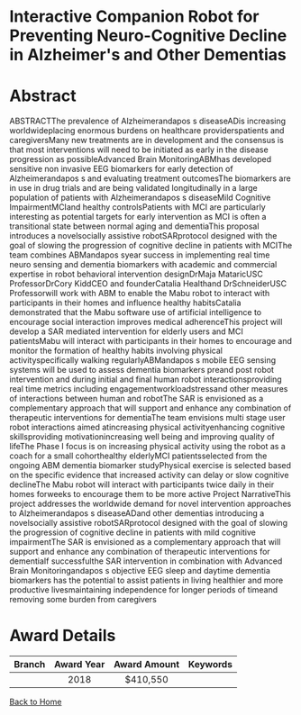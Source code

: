 
Interactive Companion Robot for Preventing Neuro-Cognitive Decline in Alzheimer&#039;s and Other Dementias
==========================================================================================================

# Abstract


ABSTRACTThe prevalence of Alzheimerandapos s diseaseADis increasing worldwideplacing enormous burdens on
healthcare providerspatients and caregiversMany new treatments are in development and the consensus is
that most interventions will need to be initiated as early in the disease progression as possibleAdvanced
Brain MonitoringABMhas developed sensitive non invasive EEG biomarkers for early detection of
Alzheimerandapos s and evaluating treatment outcomesThe biomarkers are in use in drug trials and are being
validated longitudinally in a large population of patients with Alzheimerandapos s diseaseMild Cognitive
ImpairmentMCIand healthy controlsPatients with MCI are particularly interesting as potential targets for
early intervention as MCI is often a transitional state between normal aging and dementiaThis proposal introduces a novelsocially assistive robotSARprotocol designed with the goal of
slowing the progression of cognitive decline in patients with MCIThe team combines ABMandapos syear
success in implementing real time neuro sensing and dementia biomarkers with academic and commercial
expertise in robot behavioral intervention designDrMaja MataricUSC ProfessorDrCory KiddCEO
and founderCatalia Healthand DrSchneiderUSC Professorwill work with ABM to enable the Mabu
robot to interact with participants in their homes and influence healthy habitsCatalia demonstrated that the
Mabu software use of artificial intelligence to encourage social interaction improves medical adherenceThis
project will develop a SAR mediated intervention for elderly users and MCI patientsMabu will interact
with participants in their homes to encourage and monitor the formation of healthy habits involving physical
activityspecifically walking regularlyABMandapos s mobile EEG sensing systems will be used to assess dementia
biomarkers preand post robot intervention and during initial and final human robot interactionsproviding
real time metrics including engagementworkloadstressand other measures of interactions between human
and robotThe SAR is envisioned as a complementary approach that will support and enhance any combination
of therapeutic interventions for dementiaThe team envisions multi stage user robot interactions aimed atincreasing physical activityenhancing cognitive skillsproviding motivationincreasing well being and
improving quality of lifeThe Phase I focus is on increasing physical activity using the robot as a coach for a
small cohorthealthy elderlyMCI patientsselected from the ongoing ABM dementia biomarker
studyPhysical exercise is selected based on the specific evidence that increased activity can delay or slow
cognitive declineThe Mabu robot will interact with participants twice daily in their homes forweeks to
encourage them to be more active Project NarrativeThis project addresses the worldwide demand for novel intervention approaches to Alzheimerandapos s
diseaseADand other dementias introducing a novelsocially assistive robotSARprotocol designed with
the goal of slowing the progression of cognitive decline in patients with mild cognitive impairmentThe
SAR is envisioned as a complementary approach that will support and enhance any combination of
therapeutic interventions for dementiaIf successfulthe SAR intervention in combination with Advanced
Brain Monitoringandapos s objective EEG sleep and daytime dementia biomarkers has the potential to assist patients
in living healthier and more productive livesmaintaining independence for longer periods of timeand
removing some burden from caregivers  

# Award Details

|Branch|Award Year|Award Amount|Keywords|
| :---: | :---: | :---: | :---: |
||2018|$410,550||
  
  


[Back to Home](https://github.com/chrischow/dod_sbir_awards/Reports/JH/#2377)